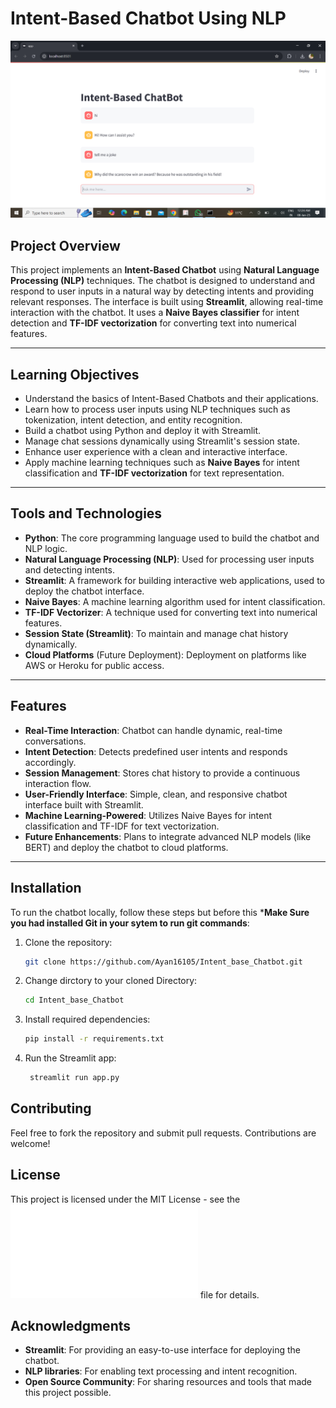 # Intent-Based Chatbot Using NLP

![Chatbot Image](Images/Chatbot.png)

## Project Overview

This project implements an **Intent-Based Chatbot** using **Natural Language Processing (NLP)** techniques. The chatbot is designed to understand and respond to user inputs in a natural way by detecting intents and providing relevant responses. The interface is built using **Streamlit**, allowing real-time interaction with the chatbot. It uses a **Naive Bayes classifier** for intent detection and **TF-IDF vectorization** for converting text into numerical features.

---

## Learning Objectives

- Understand the basics of Intent-Based Chatbots and their applications.
- Learn how to process user inputs using NLP techniques such as tokenization, intent detection, and entity recognition.
- Build a chatbot using Python and deploy it with Streamlit.
- Manage chat sessions dynamically using Streamlit's session state.
- Enhance user experience with a clean and interactive interface.
- Apply machine learning techniques such as **Naive Bayes** for intent classification and **TF-IDF vectorization** for text representation.

---

## Tools and Technologies

- **Python**: The core programming language used to build the chatbot and NLP logic.
- **Natural Language Processing (NLP)**: Used for processing user inputs and detecting intents.
- **Streamlit**: A framework for building interactive web applications, used to deploy the chatbot interface.
- **Naive Bayes**: A machine learning algorithm used for intent classification.
- **TF-IDF Vectorizer**: A technique used for converting text into numerical features.
- **Session State (Streamlit)**: To maintain and manage chat history dynamically.
- **Cloud Platforms** (Future Deployment): Deployment on platforms like AWS or Heroku for public access.

---

## Features

- **Real-Time Interaction**: Chatbot can handle dynamic, real-time conversations.
- **Intent Detection**: Detects predefined user intents and responds accordingly.
- **Session Management**: Stores chat history to provide a continuous interaction flow.
- **User-Friendly Interface**: Simple, clean, and responsive chatbot interface built with Streamlit.
- **Machine Learning-Powered**: Utilizes Naive Bayes for intent classification and TF-IDF for text vectorization.
- **Future Enhancements**: Plans to integrate advanced NLP models (like BERT) and deploy the chatbot to cloud platforms.

---

## Installation

To run the chatbot locally, follow these steps but before this ***Make Sure you had installed Git in your sytem to run git commands**:

1. Clone the repository:
   ```bash
   git clone https://github.com/Ayan16105/Intent_base_Chatbot.git
2. Change dirctory to your cloned Directory:
   ```bash
   cd Intent_base_Chatbot
3. Install required dependencies:
   ```bash
   pip install -r requirements.txt
4. Run the Streamlit app:
   ```bash
    streamlit run app.py
## Contributing
Feel free to fork the repository and submit pull requests. Contributions are welcome!
## License
This project is licensed under the MIT License - see the ![LICENSE](LICENSE.txt) file for details.
## Acknowledgments
- **Streamlit**: For providing an easy-to-use interface for deploying the chatbot.
- **NLP libraries**: For enabling text processing and intent recognition.
- **Open Source Community**: For sharing resources and tools that made this project possible.


   
   
